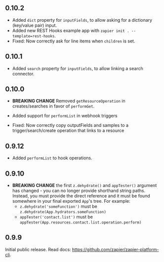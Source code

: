 ## 0.10.2

* Added `dict` property for `inputFields`, to allow asking for a dictionary (key/value pair) input.
* Added new REST Hooks example app with `zapier init . --template=rest-hooks`.
* Fixed: Now correctly ask for line items when `children` is set.

## 0.10.1

* Added `search` property for `inputFields`, to allow linking a search connector.

## 0.10.0

* **BREAKING CHANGE** Removed `getResourceOperation` in creates/searches in favor of `performGet`.

* Added support for `performList` in webhook triggers
* Fixed: Now correctly copy outputFields and samples to a trigger/search/create operation that links to a resource

## 0.9.12

* Added `performList` to hook operations.

## 0.9.10

* **BREAKING CHANGE** the first `z.dehydrate()` and `appTester()` argument has changed - you can no longer provide shorthand string paths. Instead, you must provide the direct reference and it must be found somewhere in your final exported `App`'s tree. For example:
  * `z.dehydrate('someFunction')` must be `z.dehydrate(App.hydrators.someFunction)`
  * `appTester('contact.list')` must be `appTester(App.resources.contact.list.operation.perform)`

## 0.9.9

Initial public release. Read docs: https://github.com/zapier/zapier-platform-cli.
